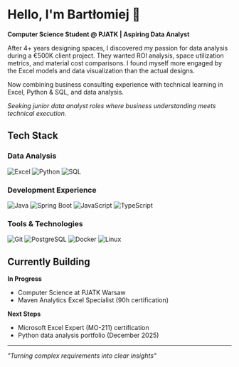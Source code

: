 # Hello, I'm Bartłomiej 👋

**Computer Science Student @ PJATK | Aspiring Data Analyst**  

After 4+ years designing spaces, I discovered my passion for data analysis during a €500K client project. They wanted ROI analysis, space utilization metrics, and material cost comparisons. I found myself more engaged by the Excel models and data visualization than the actual designs.

Now combining business consulting experience with technical learning in Excel, Python & SQL, and data analysis.

*Seeking junior data analyst roles where business understanding meets technical execution.*

## Tech Stack

### Data Analysis

![Excel](https://img.shields.io/badge/Microsoft_Excel-217346?style=flat&logo=microsoft-excel&logoColor=white)
![Python](https://img.shields.io/badge/Python-3776AB?style=flat&logo=python&logoColor=white)
![SQL](https://img.shields.io/badge/SQL-4479A1?style=flat&logo=postgresql&logoColor=white)

### Development Experience

![Java](https://img.shields.io/badge/Java-ED8B00?style=flat&logo=java&logoColor=white)
![Spring Boot](https://img.shields.io/badge/Spring_Boot-6DB33F?style=flat&logo=spring&logoColor=white)
![JavaScript](https://img.shields.io/badge/JavaScript-F7DF1E?style=flat&logo=javascript&logoColor=black)
![TypeScript](https://img.shields.io/badge/TypeScript-007ACC?style=flat&logo=typescript&logoColor=white)

### Tools & Technologies

![Git](https://img.shields.io/badge/Git-F05032?style=flat&logo=git&logoColor=white)
![PostgreSQL](https://img.shields.io/badge/PostgreSQL-316192?style=flat&logo=postgresql&logoColor=white)
![Docker](https://img.shields.io/badge/Docker-2496ED?style=flat&logo=docker&logoColor=white)
![Linux](https://img.shields.io/badge/Linux-FCC624?style=flat&logo=linux&logoColor=black)

## Currently Building

**In Progress**

- Computer Science at PJATK Warsaw
- Maven Analytics Excel Specialist (90h certification)

**Next Steps** 

- Microsoft Excel Expert (MO-211) certification
- Python data analysis portfolio (December 2025)

---

*"Turning complex requirements into clear insights"*
